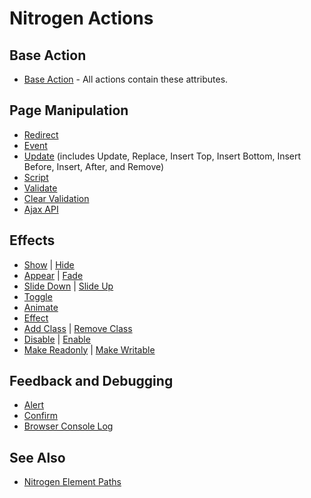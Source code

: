 
# Nitrogen Actions

## Base Action
 *  [Base Action](base.md) - All actions contain these attributes.

## Page Manipulation
 *  [Redirect](redirect.md)
 *  [Event](event.md)
 *  [Update](update.md) (includes Update, Replace, Insert Top,
    Insert Bottom, Insert Before, Insert, After, and Remove)
 *  [Script](script.md)
 *  [Validate](validate.md)
 *  [Clear Validation](clear_validation.md)
 *  [Ajax API](action_api.md)

## Effects
 *  [Show](show.md) | [Hide](hide.md)
 *  [Appear](appear.md) | [Fade](fade.md)
 *  [Slide Down](slide_down.md) | [Slide Up](slide_up.md)
 *  [Toggle](toggle.md)
 *  [Animate](animate.md)
 *  [Effect](effect.md)
 *  [Add Class](add_class.md) | [Remove Class](remove_class.md)
 *  [Disable](disable.md) | [Enable](enable.md)
 *  [Make Readonly](make_readonly.md) | [Make Writable](make_writable.md)

## Feedback and Debugging
 *  [Alert](alert.md)
 *  [Confirm](confirm.md)
 *  [Browser Console Log](console_log.md)

## See Also
 *  [Nitrogen Element Paths](paths.md)
